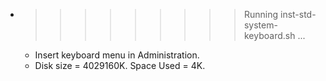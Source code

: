 * >>>>>>>>> Running inst-std-system-keyboard.sh ...
  * Insert keyboard menu in Administration.
  * Disk size = 4029160K. Space Used = 4K.
